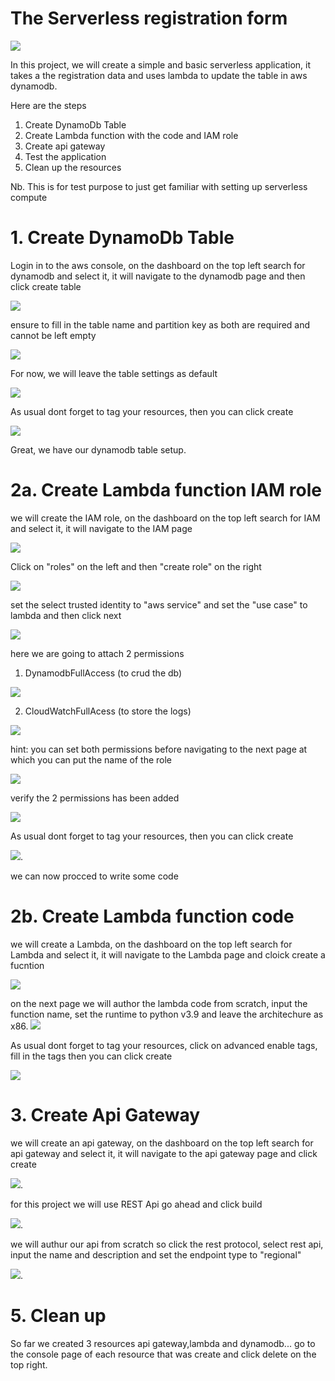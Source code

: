 <!-- @format -->

# The Serverless registration form

![](/aws%20serverless/images/serverlessaws.JPG)

In this project, we will create a simple and basic serverless application, it takes a the registration data and uses lambda to update the table in aws dynamodb.

Here are the steps

1. Create DynamoDb Table
2. Create Lambda function with the code and IAM role
3. Create api gateway
4. Test the application
5. Clean up the resources

Nb. This is for test purpose to just get familiar with setting up serverless compute

# 1. Create DynamoDb Table

Login in to the aws console, on the dashboard on the top left search for dynamodb and select it, it will navigate to the dynamodb page and then click create table

![](/aws%20serverless/images/dynamodb1.png)

ensure to fill in the table name and partition key as both are required and cannot be left empty

![](/aws%20serverless/images/dynamodb2.png)

For now, we will leave the table settings as default

![](/aws%20serverless/images/dynamodb3.png)

As usual dont forget to tag your resources, then you can click create

![](/aws%20serverless/images/dynamodb4.png)

Great, we have our dynamodb table setup.

# 2a. Create Lambda function IAM role

we will create the IAM role, on the dashboard on the top left search for IAM and select it, it will navigate to the IAM page

![](/aws%20serverless/images/iam1.png)

Click on "roles" on the left and then "create role" on the right

![](/aws%20serverless/images/iam2.png)

set the select trusted identity to "aws service" and set the "use case" to lambda and then click next

![](/aws%20serverless/images/iam3.png)

here we are going to attach 2 permissions

1. DynamodbFullAccess (to crud the db)

![](/aws%20serverless/images/iam4a.png)

2. CloudWatchFullAcess (to store the logs)

![](/aws%20serverless/images/iam4b.png)

hint: you can set both permissions before navigating to the next page at which you can put the name of the role

![](/aws%20serverless/images/iam5.png)

verify the 2 permissions has been added

![](/aws%20serverless/images/iam6.png)

As usual dont forget to tag your resources, then you can click create

![](/aws%20serverless/images/iam7.png).

we can now procced to write some code

# 2b. Create Lambda function code

we will create a Lambda, on the dashboard on the top left search for Lambda and select it, it will navigate to the Lambda page and cloick create a fucntion

![](/aws%20serverless/images/lam1.png)

on the next page we will author the lambda code from scratch, input the function name, set the runtime to python v3.9 and leave the architechure as x86.
![](/aws%20serverless/images/lam2.png)

As usual dont forget to tag your resources, click on advanced enable tags, fill in the tags then you can click create

![](/aws%20serverless/images/lam4.png)

# 3. Create Api Gateway

we will create an api gateway, on the dashboard on the top left search for api gateway and select it, it will navigate to the api gateway page and click create

![](/aws%20serverless/images/apigw1.png).

for this project we will use REST Api go ahead and click build

![](/aws%20serverless/images/apigw2.png).

we will authur our api from scratch so click the rest protocol, select rest api, input the name and description and set the endpoint type to "regional"

![](/aws%20serverless/images/apigw3.png).

# 5. Clean up

So far we created 3 resources api gateway,lambda and dynamodb... go to the console page of each resource that was create and click delete on the top right.
